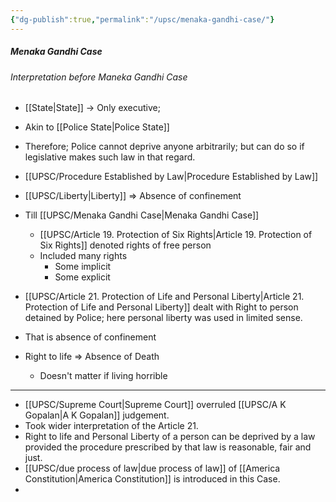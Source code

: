 ```yaml
---
{"dg-publish":true,"permalink":"/upsc/menaka-gandhi-case/"}
---
```


##### Menaka Gandhi Case
###### Interpretation before Maneka Gandhi Case 
- [[State\|State]] -> Only executive; 
- Akin to [[Police State\|Police State]]
- Therefore; Police cannot deprive anyone arbitrarily; but can do so if legislative makes such law in that regard. 
- [[UPSC/Procedure Established by Law\|Procedure Established by Law]]
- [[UPSC/Liberty\|Liberty]] => Absence of confinement 
- Till [[UPSC/Menaka Gandhi Case\|Menaka Gandhi Case]] 
	- [[UPSC/Article 19. Protection of Six Rights\|Article 19. Protection of Six Rights]] denoted rights of free person
	- Included many rights 
		- Some implicit 
		- Some explicit 

- [[UPSC/Article 21. Protection of Life and Personal Liberty\|Article 21. Protection of Life and Personal Liberty]] dealt with Right to person detained by Police; here personal liberty was used in limited sense. 
- That is absence of confinement 
- Right to life => Absence of Death 
	- Doesn't matter if living horrible 

---

- [[UPSC/Supreme Court\|Supreme Court]] overruled [[UPSC/A K Gopalan\|A K Gopalan]] judgement. 
- Took wider interpretation of the Article 21. 
- Right to life and Personal Liberty of a person can be deprived by a law provided the procedure prescribed by that law is reasonable, fair and just. 
- [[UPSC/due process of law\|due process of law]] of [[America Constitution\|America Constitution]] is introduced in this Case.
- 